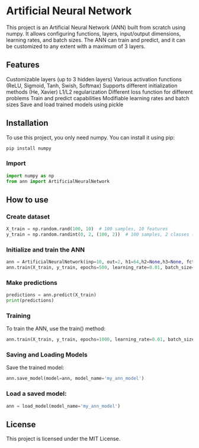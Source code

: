 # Artificial Neural Network
This project is an Artificial Neural Network (ANN) built from scratch using numpy. It allows configuring functions, layers, input/output dimensions, learning rates, and batch sizes. The ANN can train and predict, and it can be customized to any extent with a maximum of 3 layers.

## Features
Customizable layers (up to 3 hidden layers)
Various activation functions (ReLU, Sigmoid, Tanh, Swish, Softmax)
Supports different initialization methods (He, Xavier)
L1/L2 regularization
Different loss function for different problems
Train and predict capabilities
Modifiable learning rates and batch sizes
Save and load trained models using pickle

## Installation
To use this project, you only need numpy. You can install it using pip:
```bash
pip install numpy
```

### Import
```python
import numpy as np
from ann import ArtificialNeuralNetwork
```

## How to use
### Create dataset
```python
X_train = np.random.rand(100, 10)  # 100 samples, 10 features
y_train = np.random.randint(0, 2, (100, 2))  # 100 samples, 2 classes (one-hot encoded)
```

### Initialize and train the ANN
```python
ann = ArtificialNeuralNetwork(inp=10, out=2, h1=64,h2=None,h3=None, fct1='relu',fct2=None,fct3=None fout='softmax',pb ='classification', name='My_Ann')
ann.train(X_train, y_train, epochs=500, learning_rate=0.01, batch_size=32)
```

### Make predictions
```python
predictions = ann.predict(X_train)
print(predictions)
```
### Training
To train the ANN, use the train() method:
```python
ann.train(X_train, y_train, epochs=1000, learning_rate=0.01, batch_size=32)
```
### Saving and Loading Models
Save the trained model:
```python
ann.save_model(model=ann, model_name='my_ann_model')
```
### Load a saved model:
```python
ann = load_model(model_name='my_ann_model')
```

## License
This project is licensed under the MIT License.

